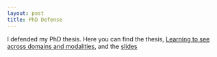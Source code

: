 ```yaml
---
layout: post
title: PhD Defense
---
```


I defended my PhD thesis. Here you can find the thesis, [Learning to see across domains and modalities](https://arxiv.org/abs/1902.04992), and the 
[slides](https://docs.google.com/presentation/d/1O_8N9wW1USrP06Cwddy6YfCSTwqp50lLmKp7T7vQdT0/edit?usp=sharing)
